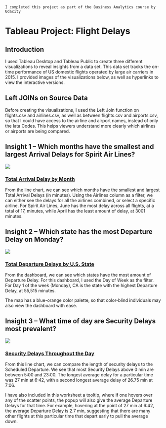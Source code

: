 ```
I completed this project as part of the Business Analytics course by Udacity
```
# Tableau Project: Flight Delays

## Introduction

I used Tableau Desktop and Tableau Public to create three different visualizations to reveal insights from
a data set. This data set tracks the on-time performance of US domestic flights operated by large air
carriers in 2015. I provided images of the visualizations below, as well as hyperlinks to view the interactive
versions.

## Left JOINs on Source Data

Before creating the visualizations, I used the Left Join function on flights.csv and airlines.csv, as well as
between flights.csv and airports.csv, so that I could have access to the airline and airport names, instead
of only the Iata Codes. This helps viewers understand more clearly which airlines or airports are being
compared.

## Insight 1 – Which months have the smallest and largest Arrival Delays for Spirit Air Lines?
<div class='tableauPlaceholder' id='viz1614798066164' style='position: relative'><noscript><a href='#'><img alt=' ' src='https:&#47;&#47;public.tableau.com&#47;static&#47;images&#47;Ar&#47;ArrivalDelaysbyMonth&#47;Sheet1&#47;1_rss.png' style='border: none' /></a></noscript><object class='tableauViz'  style='display:none;'><param name='host_url' value='https%3A%2F%2Fpublic.tableau.com%2F' /> <param name='embed_code_version' value='3' /> <param name='site_root' value='' /><param name='name' value='ArrivalDelaysbyMonth&#47;Sheet1' /><param name='tabs' value='no' /><param name='toolbar' value='yes' /><param name='static_image' value='https:&#47;&#47;public.tableau.com&#47;static&#47;images&#47;Ar&#47;ArrivalDelaysbyMonth&#47;Sheet1&#47;1.png' /> <param name='animate_transition' value='yes' /><param name='display_static_image' value='yes' /><param name='display_spinner' value='yes' /><param name='display_overlay' value='yes' /><param name='display_count' value='yes' /><param name='language' value='en' /></object></div>      

### <a href="https://public.tableau.com/profile/tony.liao#!/vizhome/ArrivalDelaysbyMonth/Sheet1">Total Arrival Delay by Month</a>

From the line chart, we can see which months have the smallest and largest Total Arrival Delays (in
minutes). Using the Airlines column as a filter, we can either see the delays for all the airlines combined,
or select a specific airline. For Spirit Air Lines, June has the most delay across all flights, at a total of 17,
minutes, while April has the least amount of delay, at 3001 minutes.


## Insight 2 – Which state has the most Departure Delay on Monday?
<div class='tableauPlaceholder' id='viz1614797865181' style='position: relative'><noscript><a href='#'><img alt=' ' src='https:&#47;&#47;public.tableau.com&#47;static&#47;images&#47;To&#47;TotalDepartureDelaysinU_S_States&#47;Dashboard1&#47;1_rss.png' style='border: none' /></a></noscript><object class='tableauViz'  style='display:none;'><param name='host_url' value='https%3A%2F%2Fpublic.tableau.com%2F' /> <param name='embed_code_version' value='3' /> <param name='site_root' value='' /><param name='name' value='TotalDepartureDelaysinU_S_States&#47;Dashboard1' /><param name='tabs' value='no' /><param name='toolbar' value='yes' /><param name='static_image' value='https:&#47;&#47;public.tableau.com&#47;static&#47;images&#47;To&#47;TotalDepartureDelaysinU_S_States&#47;Dashboard1&#47;1.png' /> <param name='animate_transition' value='yes' /><param name='display_static_image' value='yes' /><param name='display_spinner' value='yes' /><param name='display_overlay' value='yes' /><param name='display_count' value='yes' /><param name='language' value='en' /></object></div>    

### <a href="https://public.tableau.com/profile/tony.liao#!/vizhome/TotalDepartureDelaysinU_S_States/Dashboard1">Total Departure Delays by U.S. State</a>


From the dashboard, we can see which states have the most amount of Departure Delay. For this
dashboard, I used the Day of Week as the filter. For Day 1 of the week (Monday), CA is the state with the
highest Departure Delay, at 55,515 minutes.

The map has a blue-orange color palette, so that color-blind individuals may also view the dashboard with
ease.


## Insight 3 – What time of day are Security Delays most prevalent?
<div class='tableauPlaceholder' id='viz1614798014671' style='position: relative'><noscript><a href='#'><img alt=' ' src='https:&#47;&#47;public.tableau.com&#47;static&#47;images&#47;Se&#47;SecurityDelaysThroughouttheDay&#47;Sheet4&#47;1_rss.png' style='border: none' /></a></noscript><object class='tableauViz'  style='display:none;'><param name='host_url' value='https%3A%2F%2Fpublic.tableau.com%2F' /> <param name='embed_code_version' value='3' /> <param name='site_root' value='' /><param name='name' value='SecurityDelaysThroughouttheDay&#47;Sheet4' /><param name='tabs' value='no' /><param name='toolbar' value='yes' /><param name='static_image' value='https:&#47;&#47;public.tableau.com&#47;static&#47;images&#47;Se&#47;SecurityDelaysThroughouttheDay&#47;Sheet4&#47;1.png' /> <param name='animate_transition' value='yes' /><param name='display_static_image' value='yes' /><param name='display_spinner' value='yes' /><param name='display_overlay' value='yes' /><param name='display_count' value='yes' /><param name='language' value='en' /></object></div>              

### <a href="https://public.tableau.com/profile/tony.liao#!/vizhome/SecurityDelaysThroughouttheDay/Sheet4">Security Delays Throughout the Day</a>

From this line chart, we can compare the length of security delays to the Scheduled Departure. We see
that most Security Delays above 0 min are between 5:00 and 23:00. The longest average delay for a
particular time was 27 min at 6:42, with a second longest average delay of 26.75 min at 7:06.

I have also included in this worksheet a tooltip, where if one hovers over any of the scatter points, the
popup will also give the average Departure Delays for that time. For example, hovering at the point of 27
min at 6:42, the average Departure Delay is 2.7 min, suggesting that there are many other flights at this
particular time that depart early to pull the average down.


